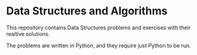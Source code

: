 # Data Structures and Algorithms

This repository contains Data Structures problems and exercises with their realtive solutions.

The problems are written in Python, and they require just Python to be run. 
